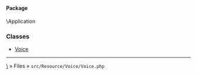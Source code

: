 ## 

#### Package
\Application







### Classes
* [Voice](classes/Voice)






***
[\\](Home) » Files » `src/Resource/Voice/Voice.php`